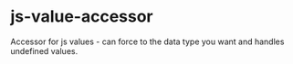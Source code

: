 # js-value-accessor
Accessor for js values - can force to the data type you want and handles undefined values.
